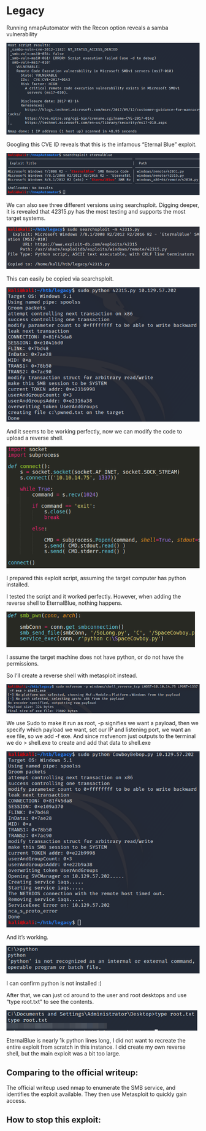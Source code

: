 # Legacy

Running nmapAutomator with the Recon option reveals a samba vulnerability

![](images/image10.png)

Googling this CVE ID reveals that this is the infamous “Eternal Blue” exploit. 

![](images/image4.png)

We can also see three different versions using searchsploit.
Digging deeper, it is revealed that 42315.py has the most testing and supports the most target systems.

![](images/image7.png)

This can easily be copied via searchsploit.

![](images/image8.png)

And it seems to be working perfectly, now we can modify the code to upload a reverse shell.

![](images/image6.png)

I prepared this exploit script, assuming the target computer has python installed.

I tested the script and it worked perfectly. However, when adding the reverse shell to EternalBlue, nothing happens.

![](images/image9.png)


I assume the target machine does not have python, or do not have the permissions.

So I’ll create a reverse shell with metasploit instead.

![](images/image5.png)

We use Sudo to make it run as root, -p signifies we want a payload, then we specify which payload we want, set our IP and listening port, we want an exe file, so we add -f exe. And since msfvenom just outputs to the terminal we do > shell.exe to create and add that data to shell.exe

![](images/image1.png)

And it’s working.

![](images/image3.png)

I can confirm python is not installed :)

After that, we can just cd around to the user and root desktops and use “type root.txt” to see the contents.

![](images/image2.png)

EternalBlue is nearly 1k python lines long, I did not want to recreate the entire exploit from scratch in this instance. I did create my own reverse shell, but the main exploit was a bit too large. 


## Comparing to the official writeup:

The official writeup used nmap to enumerate the SMB service, and identifies the exploit available. They then use Metasploit to quickly gain access.


## How to stop this exploit:


